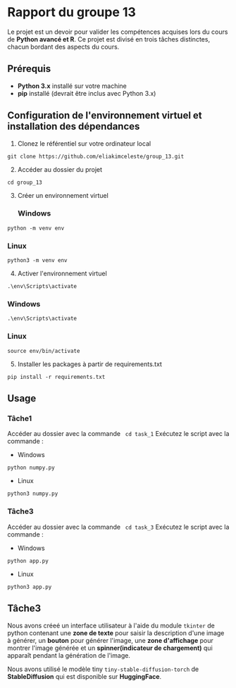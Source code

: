 # Rapport du groupe 13
Le projet est un devoir pour valider les compétences acquises lors du cours de __Python avancé et R__. Ce projet est divisé en trois tâches distinctes, chacun bordant des aspects du cours.

## Prérequis
- **Python 3.x** installé sur votre machine
- **pip** installé (devrait être inclus avec Python 3.x)

## Configuration de l'environnement virtuel et installation des dépendances

1. Clonez le référentiel sur votre ordinateur local
```
git clone https://github.com/eliakimceleste/group_13.git
   ```
2. Accéder au dossier du projet
 ```
 cd group_13
   ```
3. Créer un environnement virtuel
   ### Windows
```
python -m venv env
 ```
   ### Linux
```
python3 -m venv env
 ```
4. Activer l'environnement virtuel
```
.\env\Scripts\activate
 ```
  ### Windows
```
.\env\Scripts\activate
 ```
   ### Linux
```
source env/bin/activate
 ```
5. Installer les packages à partir de requirements.txt
 ```
pip install -r requirements.txt
 ```


## Usage
### Tâche1
Accéder au dossier avec la commande  ``` cd task_1```
 Exécutez le script  avec la commande :
- Windows
 ```
python numpy.py
 ```
- Linux
 ```
python3 numpy.py
 ```

### Tâche3
Accéder au dossier avec la commande  ``` cd task_3```
 Exécutez le script  avec la commande :
- Windows
 ```
python app.py
 ```
- Linux
 ```
python3 app.py
 ```

## Tâche3
Nous avons créeé un interface utilisateur à l'aide du module ``` tkinter ``` de python contenant une **zone de texte** pour saisir la description d'une image à générer, un **bouton** pour générer l'image, une **zone d'affichage** pour montrer l'image générée et un **spinner(indicateur de chargement)** qui apparaît pendant la génération de l'image.

Nous avons utilisé le modèle tiny ```tiny-stable-diffusion-torch``` de **StableDiffusion** qui est disponible sur **HuggingFace**.

